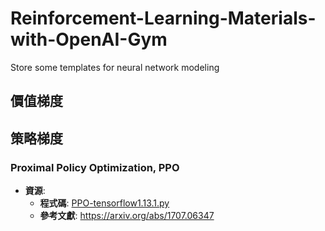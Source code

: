 # Reinforcement-Learning-Materials-with-OpenAI-Gym
Store some templates for neural network modeling

## 價值梯度

## 策略梯度
### Proximal Policy Optimization, PPO
- **資源**:
    - **程式碼**: [PPO-tensorflow1.13.1.py](#code)
    - **參考文獻**: https://arxiv.org/abs/1707.06347
